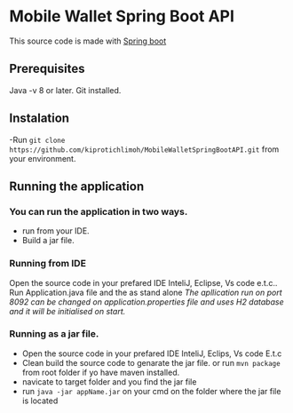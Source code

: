
# Mobile Wallet Spring Boot API 

This source code is made with [Spring boot](https://spring.io/)

## Prerequisites
Java -v 8 or later.
Git installed.

## Instalation 
-Run `git clone https://github.com/kiprotichlimoh/MobileWalletSpringBootAPI.git` from your environment.

## Running the application

### You can run the application in two ways.
- run from your IDE.
- Build a jar file.

### Running from IDE
Open the source code in your prefared IDE InteliJ, Eclipse, Vs code e.t.c..
Run Application.java file and the as stand alone 
*The apllication run on port 8092 can be changed on application.properties file and uses H2 database and it will be initialised on start.* 


### Running as a jar file.
- Open the source code in your prefared IDE InteliJ, Eclips, Vs code E.t.c
- Clean build the source code to genarate the jar file. or run `mvn package` from root folder if yo have maven installed.
- navicate to target folder and you find the jar file
- run `java -jar appName.jar` on your cmd on the folder where the jar file is located 
